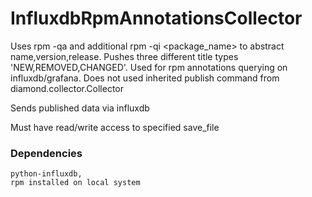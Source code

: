 InfluxdbRpmAnnotationsCollector
===============================
Uses rpm -qa and additional rpm -qi <package_name> to abstract name,version,release. Pushes three different title types 'NEW,REMOVED,CHANGED'.
Used for rpm annotations querying on influxdb/grafana. Does not used inherited publish command from diamond.collector.Collector

Sends published data via influxdb

Must have read/write access to specified save_file

### Dependencies
	python-influxdb,
	rpm installed on local system
